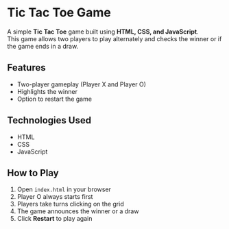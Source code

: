 # Tic Tac Toe Game

A simple **Tic Tac Toe** game built using **HTML, CSS, and JavaScript**.  
This game allows two players to play alternately and checks the winner or if the game ends in a draw.

## Features
- Two-player gameplay (Player X and Player O)
- Highlights the winner
- Option to restart the game

## Technologies Used
- HTML
- CSS
- JavaScript

## How to Play
1. Open `index.html` in your browser
2. Player O always starts first
3. Players take turns clicking on the grid
4. The game announces the winner or a draw
5. Click **Restart** to play again 